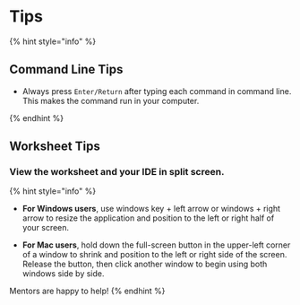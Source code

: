 # Tips

{% hint style="info" %}
## Command Line Tips

* Always press `Enter/Return` after typing each command in command line. This makes the command run in your computer.

{% endhint %}

## Worksheet Tips

### View the worksheet and your IDE in split screen.

{% hint style="info" %}

* **For Windows users**, use windows key + left arrow or windows + right arrow to resize the application and position to the left or right half of your screen.

* **For Mac users**, hold down the full-screen button in the upper-left corner of a window to shrink and position to the left or right side of the screen. Release the button, then click another window to begin using both windows side by side.

Mentors are happy to help!
{% endhint %}

